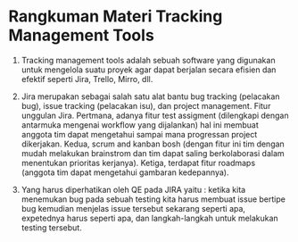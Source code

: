 # Rangkuman Materi Tracking Management Tools

1. Tracking management tools adalah sebuah software yang digunakan untuk mengelola suatu proyek agar dapat berjalan secara efisien dan efektif seperti Jira, Trello, Mirro, dll.

2. Jira merupakan sebagai salah satu alat bantu bug tracking (pelacakan bug), issue tracking (pelacakan isu), dan project management. Fitur unggulan Jira. Pertmana, adanya fitur test assigment (dilengkapi dengan antarmuka mengenai workflow yang dijalankan) hal ini membuat anggota tim dapat mengetahui sampai mana progressan project dikerjakan. Kedua, scrum and kanban bosh (dengan fitur ini tim dengan mudah melakukan brainstrom dan tim dapat saling berkolaborasi dalam menentukan prioritas kerjanya). Ketiga, terdapat fitur roadmaps (anggota tim dapat mengetahui gambaran kedepannya).

3. Yang harus diperhatikan oleh QE pada JIRA yaitu : ketika kita menemukan bug pada sebuah testing kita harus membuat issue bertipe bug kemudian menjelas issue tersebut sekarang seperti apa, expetednya harus seperti apa, dan langkah-langkah untuk melakukan testing tersebut.
